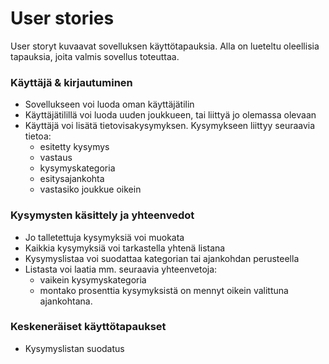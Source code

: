 # User stories
User storyt kuvaavat sovelluksen käyttötapauksia. Alla on lueteltu oleellisia tapauksia, joita valmis sovellus toteuttaa.

### Käyttäjä & kirjautuminen  
- Sovellukseen voi luoda oman käyttäjätilin  
- Käyttäjätilillä voi luoda uuden joukkueen, tai liittyä jo olemassa olevaan  
- Käyttäjä voi lisätä tietovisakysymyksen. Kysymykseen liittyy seuraavia tietoa:  
   - esitetty kysymys
   - vastaus
   - kysymyskategoria
   - esitysajankohta
   - vastasiko joukkue oikein

### Kysymysten käsittely ja yhteenvedot
- Jo talletettuja kysymyksiä voi muokata
- Kaikkia kysymyksiä voi tarkastella yhtenä listana
- Kysymyslistaa voi suodattaa kategorian tai ajankohdan perusteella
- Listasta voi laatia mm. seuraavia yhteenvetoja:
  - vaikein kysymyskategoria
  - montako prosenttia kysymyksistä on mennyt oikein valittuna ajankohtana.
  
### Keskeneräiset käyttötapaukset
- Kysymyslistan suodatus
